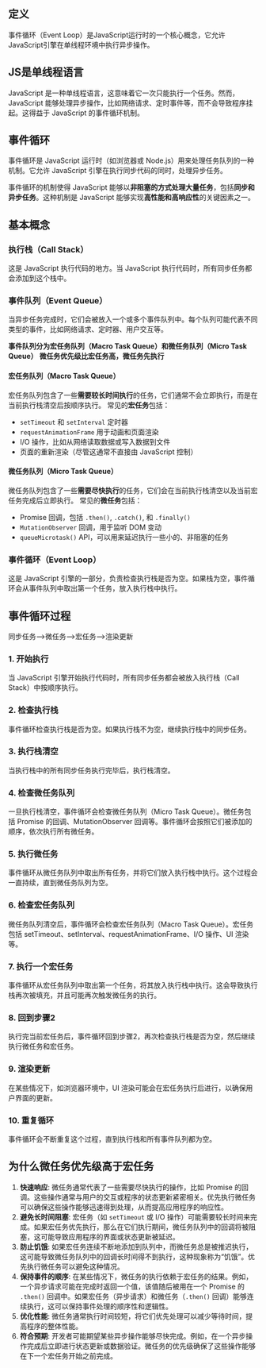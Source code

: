 ## 定义
事件循环（Event Loop）是JavaScript运行时的一个核心概念，它允许JavaScript引擎在单线程环境中执行异步操作。

## JS是单线程语言
JavaScript 是一种单线程语言，这意味着它一次只能执行一个任务。然而，JavaScript 能够处理异步操作，比如网络请求、定时事件等，而不会导致程序挂起。这得益于 JavaScript 的事件循环机制。

## 事件循环
事件循环是 JavaScript 运行时（如浏览器或 Node.js）用来处理任务队列的一种机制。它允许 JavaScript 引擎在执行同步代码的同时，处理异步任务。

事件循环的机制使得 JavaScript 能够以**非阻塞的方式处理大量任务**，包括**同步和异步任务**。这种机制是 JavaScript 能够实现**高性能和高响应性**的关键因素之一。

## 基本概念
### 执行栈（Call Stack）
这是 JavaScript 执行代码的地方。当 JavaScript 执行代码时，所有同步任务都会添加到这个栈中。
### 事件队列（Event Queue）
当异步任务完成时，它们会被放入一个或多个事件队列中。每个队列可能代表不同类型的事件，比如网络请求、定时器、用户交互等。

**事件队列分为宏任务队列（Macro Task Queue）和微任务队列（Micro Task Queue）**
**微任务优先级比宏任务高，微任务先执行**
#### 宏任务队列（Macro Task Queue）
宏任务队列包含了一些**需要较长时间执行**的任务，它们通常不会立即执行，而是在当前执行栈清空后按顺序执行。
常见的**宏任务**包括：
- `setTimeout` 和 `setInterval` 定时器
- `requestAnimationFrame` 用于动画和页面渲染
- I/O 操作，比如从网络读取数据或写入数据到文件
- 页面的重新渲染（尽管这通常不直接由 JavaScript 控制）
#### 微任务队列（Micro Task Queue）
微任务队列包含了一些**需要尽快执行**的任务，它们会在当前执行栈清空以及当前宏任务完成后立即执行。
常见的**微任务**包括：
- Promise 回调，包括 `.then()`, `.catch()`, 和 `.finally()`
- `MutationObserver` 回调，用于监听 DOM 变动
- `queueMicrotask()` API，可以用来延迟执行一些小的、非阻塞的任务
### 事件循环（Event Loop）
这是 JavaScript 引擎的一部分，负责检查执行栈是否为空。如果栈为空，事件循环会从事件队列中取出第一个任务，放入执行栈中执行。

## 事件循环过程
同步任务-->微任务-->宏任务-->渲染更新
### 1. 开始执行
当 JavaScript 引擎开始执行代码时，所有同步任务都会被放入执行栈（Call Stack）中按顺序执行。
### 2. 检查执行栈
事件循环检查执行栈是否为空。如果执行栈不为空，继续执行栈中的同步任务。
### 3. 执行栈清空
当执行栈中的所有同步任务执行完毕后，执行栈清空。
### 4. 检查微任务队列
一旦执行栈清空，事件循环会检查微任务队列（Micro Task Queue）。微任务包括 Promise 的回调、MutationObserver 回调等。事件循环会按照它们被添加的顺序，依次执行所有微任务。
### 5. 执行微任务
事件循环从微任务队列中取出所有任务，并将它们放入执行栈中执行。这个过程会一直持续，直到微任务队列为空。
### 6. 检查宏任务队列
微任务队列清空后，事件循环会检查宏任务队列（Macro Task Queue）。宏任务包括 setTimeout、setInterval、requestAnimationFrame、I/O 操作、UI 渲染等。
### 7. 执行一个宏任务
事件循环从宏任务队列中取出第一个任务，将其放入执行栈中执行。这会导致执行栈再次被填充，并且可能再次触发微任务的执行。
### 8. 回到步骤2
执行完当前宏任务后，事件循环回到步骤2，再次检查执行栈是否为空，然后继续执行微任务和宏任务。
### 9. 渲染更新
在某些情况下，如浏览器环境中，UI 渲染可能会在宏任务执行后进行，以确保用户界面的更新。
### 10. 重复循环
事件循环会不断重复这个过程，直到执行栈和所有事件队列都为空。

## 为什么微任务优先级高于宏任务
1. **快速响应**: 微任务通常代表了一些需要尽快执行的操作，比如 Promise 的回调。这些操作通常与用户的交互或程序的状态更新紧密相关。优先执行微任务可以确保这些操作能够迅速得到处理，从而提高应用程序的响应性。
2. **避免长时间阻塞**: 宏任务（如 `setTimeout` 或 I/O 操作）可能需要较长时间来完成。如果宏任务优先执行，那么在它们执行期间，微任务队列中的回调将被阻塞，这可能导致应用程序的界面或状态更新被延迟。
3. **防止饥饿**: 如果宏任务连续不断地添加到队列中，而微任务总是被推迟执行，这可能导致微任务队列中的回调长时间得不到执行，这种现象称为“饥饿”。优先执行微任务可以避免这种情况。
4. **保持事件的顺序**: 在某些情况下，微任务的执行依赖于宏任务的结果。例如，一个异步请求可能在完成时返回一个值，该值随后被用在一个 Promise 的 `.then()` 回调中。如果宏任务（异步请求）和微任务（`.then()` 回调）能够连续执行，这可以保持事件处理的顺序性和逻辑性。
5. **优化性能**: 微任务通常执行时间较短，将它们优先处理可以减少等待时间，提高程序的整体性能。
6. **符合预期**: 开发者可能期望某些异步操作能够尽快完成。例如，在一个异步操作完成后立即进行状态更新或数据验证。微任务的优先级确保了这些操作能够在下一个宏任务开始之前完成。

